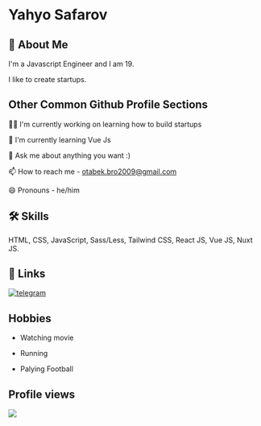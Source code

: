 # Yahyo Safarov
## 🚀 About Me
I'm a Javascript Engineer and I am 19. 

I like to create startups.
## Other Common Github Profile Sections
👩‍💻 I'm currently working on learning how to build startups

🧠 I'm currently learning Vue Js

💬 Ask me about anything you want :)

📫 How to reach me - otabek.bro2009@gmail.com

😄 Pronouns - he/him


## 🛠 Skills
HTML, CSS, JavaScript, Sass/Less, Tailwind CSS, React JS, Vue JS, Nuxt JS.

## 🔗 Links
[![telegram](https://img.shields.io/badge/Telegram-2CA5E0?style=flat-squeare&logo=telegram&logoColor=white)](https://t.me/yakhyo_safaroff)


## Hobbies

- Watching movie

- Running

- Palying Football

## Profile views

![](https://komarev.com/ghpvc/?username=YahyoSafarov)
